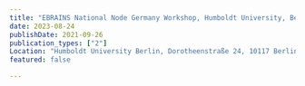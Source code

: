 ```yaml
---
title: "EBRAINS National Node Germany Workshop, Humboldt University, Berlin, Germany"
date: 2023-08-24
publishDate: 2021-09-26
publication_types: ["2"]
Location: "Humboldt University Berlin, Dorotheenstraße 24, 10117 Berlin, Germany"
featured: false

---
```


